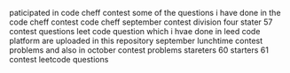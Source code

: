 paticipated in code cheff contest
some of the questions i have done in the code cheff contest
code cheff september contest division four 
stater 57 contest questions
leet code question which i hvae done in leed code platform are uploaded in this repository
september lunchtime contest problems
and also in october contest problems 
stareters 60
starters 61 contest
leetcode questions
